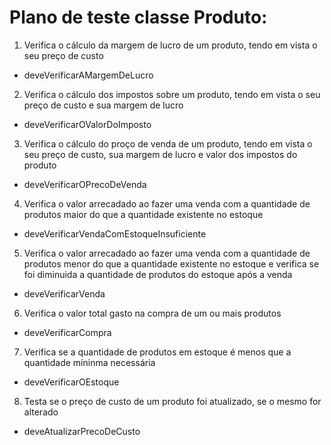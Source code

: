 # Plano de teste classe Produto:

1. Verifica o cálculo da margem de lucro de um produto, tendo em vista o seu preço de custo
  - deveVerificarAMargemDeLucro
2. Verifica o cálculo dos impostos sobre um produto, tendo em vista o seu preço de custo e sua margem de lucro
  - deveVerificarOValorDoImposto
3. Verifica o cálculo do proço de venda de um produto, tendo em vista o seu preço de custo, sua margem de lucro e valor dos impostos do produto
  - deveVerificarOPrecoDeVenda
4. Verifica o valor arrecadado ao fazer uma venda com a quantidade de produtos maior do que a quantidade existente no estoque
  - deveVerificarVendaComEstoqueInsuficiente
5. Verifica o valor arrecadado ao fazer uma venda com a quantidade de produtos menor do que a quantidade existente no estoque e verifica se foi diminuida a quantidade de produtos do estoque após a venda
  - deveVerificarVenda
6. Verifica o valor total gasto na compra de um ou mais produtos 
  - deveVerificarCompra
7. Verifica se a quantidade de produtos em estoque é menos que a quantidade míninma necessária
  - deveVerificarOEstoque
8. Testa se o preço de custo de um produto foi atualizado, se o mesmo for alterado 
  - deveAtualizarPrecoDeCusto

